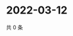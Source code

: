 # 2022-03-12

共 0 条

<!-- BEGIN WEIBO -->
<!-- 最后更新时间 Sat Mar 12 2022 16:17:11 GMT+0800 (China Standard Time) -->

<!-- END WEIBO -->
